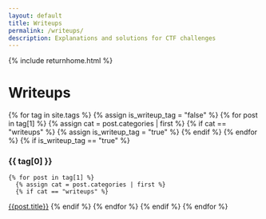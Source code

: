 ```yaml
---
layout: default
title: Writeups
permalink: /writeups/
description: Explanations and solutions for CTF challenges
---
```


{% include returnhome.html %}

# Writeups

{% for tag in site.tags %}
  {% assign is_writeup_tag = "false" %}
  {% for post in tag[1] %}
    {% assign cat = post.categories | first %}
    {% if cat == "writeups" %}
      {% assign is_writeup_tag = "true" %}
    {% endif %}
  {% endfor %}
  {% if is_writeup_tag == "true" %}
### {{ tag[0] }}
    {% for post in tag[1] %}
      {% assign cat = post.categories | first %}
      {% if cat == "writeups" %}
[{{post.title}}]({{post.url}})
      {% endif %}
    {% endfor %}
  {% endif %}
{% endfor %}
